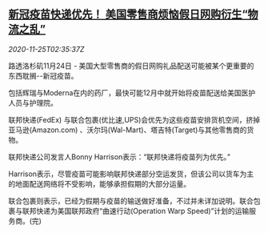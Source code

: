 <!--1606274597000-->
[新冠疫苗快递优先！ 美国零售商烦恼假日网购衍生“物流之乱”](https://cn.reuters.com/article/poll-us-ret-covid-1125-idCNKBS28509L)
------

<div><i>2020-11-25T02:35:37Z</i></div><p>路透洛杉矶11月24日 - 美国大型零售商的假日网购礼品配送可能被某个更重要的东西耽搁--新冠疫苗。</p><p>包括辉瑞与Moderna在内的药厂，最快可能12月中就开始将疫苗配送给美国医护人员与护理院。</p><p>联邦快递(FedEx) 与联合包裹(优比速,UPS)会优先为这些疫苗安排货机空间，挤掉亚马逊(Amazon.com) 、沃尔玛(Wal-Mart)、塔吉特(Target)与其他零售商的货物。</p><p>联邦快递公司发言人Bonny Harrison表示：“联邦快递将疫苗列为优先。”</p><p>Harrison表示，尽管疫苗可能影响联邦快递部分空运发货，但该公司以货车为主的地面配送网络将不受影响，能够承担假期的大部分运量。</p><p>联合包裹则表示，已经为假期与疫苗的输送做好准备，不过并未详加说明。联合包裹与联邦快递为美国联邦政府“曲速行动(Operation Warp Speed)”计划的运输服务商。(完)</p>
